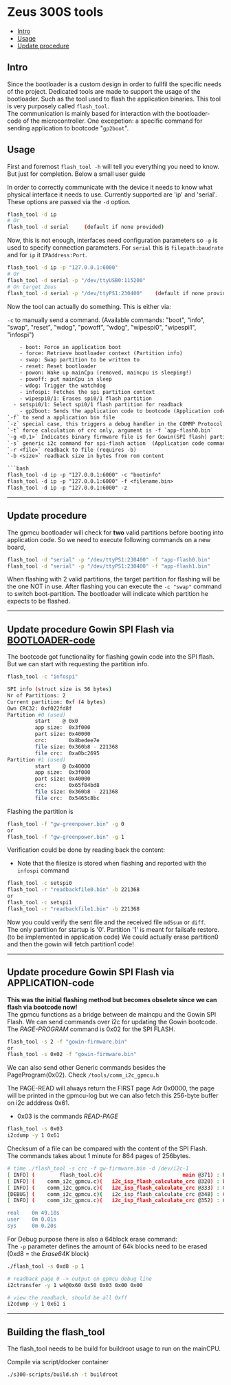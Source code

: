 # Zeus 300S tools

- [Intro](#intro)
- [Usage](#usage)
- [Update procedure](#update)

## Intro

Since the bootloader is a custom design in order to fullfil the specific needs of the project. Dedicated tools are made to support the usage of the bootloader. Such as the tool used to flash the application binaries. This tool is very purposely called `flash_tool`.  
The communication is mainly based for interaction with the bootloader-code of the microcontroller. One excepetion: a specific command for sending application to bootcode "`gp2boot`".

<div id='usage'/>

## Usage

First and foremost `flash_tool -h` will tell you everything you need to know. But just for completion. Below a small user guide

In order to correctly communicate with the device it needs to know what physical interface it needs to use. Currently supported are 'ip' and 'serial'. These options are passed via the `-d` option.

```bash
flash_tool -d ip
# Or
flash_tool -d serial     (default if none provided)
```

Now, this is not enough, interfaces need configuration parameters so `-p` is used to specify connection parameters. For `serial` this is `filepath:baudrate` and for `ip` it `IPAddress:Port`.

```bash
flash_tool -d ip -p "127.0.0.1:6000"
# Or
flash_tool -d serial -p "/dev/ttyUSB0:115200"
# On target Zeus
flash_tool -d serial -p "/dev/ttyPS1:230400"    (default if none provided)
```

Now the tool can actually do something. This is either via:

`-c` to manually send a command. (Available commands: "boot", "info", "swap", "reset", "wdog", "powoff", "wdog", "wipespi0", "wipespi1", "infospi")

````txt
	- boot: Force an application boot
	- force: Retrieve bootloader context (Partition info)
	- swap: Swap partition to be written to
	- reset: Reset bootloader
	- powon: Wake up mainCpu (removed, maincpu is sleeping!)
	- powoff: put mainCpu in sleep
	- wdog: Trigger the watchdog
	- infospi: Fetches the spi partition context
	- wipespi0/1: Erases spi0/1 flash partition
  - setspi0/1: Select spi0/1 flash partition for readback
	- gp2boot: Sends the application code to bootcode (Application code command)
`-f` to send a application bin file
`-z` special case, this triggers a debug handler in the COMMP Protocol. This is useful to manually trigger a given action which is not a bootloader command. (For example, force a wipe of the flash during debugging).
`-t` force calculation of crc only, argument is -f `app-flash0.bin`
`-g <0,1>` Indicates binary firmware file is for Gowin(SPI flash) partition write nr
`-s` generic i2c command for spi-flash action  (Application code command)
`-r <file>` readback to file (requires -b)
`-b <size>` readback size in bytes from rom content

```bash
flash_tool -d ip -p "127.0.0.1:6000" -c "bootinfo"
flash_tool -d ip -p "127.0.0.1:6000" -f <filename.bin>
flash_tool -d ip -p "127.0.0.1:6000" -z
````

---
<div id='update'/>

## Update procedure

The gpmcu bootloader will check for **two** valid partitions before booting into application code.
So we need to execute following commands on a new board,

```bash
flash_tool -d "serial" -p "/dev/ttyPS1:230400" -f "app-flash0.bin"
flash_tool -d "serial" -p "/dev/ttyPS1:230400" -f "app-flash1.bin"
```

When flashing with 2 valid partitions, the target partition for flashing will be the one NOT in use.
After flashing you can execute the `-c "swap"` command to switch boot-partition.
The bootloader will indicate which partition he expects to be flashed.

---

## Update procedure Gowin SPI Flash via <u>BOOTLOADER-code</u>

The bootcode got functionality for flashing gowin code into the SPI flash. But we can start with requesting the partition info.

```sh
flash_tool -c "infospi"

SPI info (struct size is 56 bytes)
Nr of Partitions: 2
Current partition: 0xf (4 bytes)
Own CRC32: 0xf022fd8f
Partition #0 (used)
         start    @ 0x0
         app size:  0x3f000
         part size: 0x40000
         crc:       0x8bedee7e
         file size: 0x360b8 - 221368
         file crc:  0xa0bc2695
Partition #1 (used)
         start    @ 0x40000
         app size:  0x3f000
         part size: 0x40000
         crc:       0x65f04bd8
         file size: 0x360b8 - 221368
         file crc:  0x5465c8bc
```

Flashing the partition is

```bash
flash_tool -f "gw-greenpower.bin" -g 0
or
flash_tool -f "gw-greenpower.bin" -g 1
```

Verification could be done by reading back the content:

- Note that the filesize is stored when flashing and reported with the `infospi` command

```bash
flash_tool -c setspi0
flash_tool -r "readbackfile0.bin" -b 221368
or
flash_tool -c setspi1
flash_tool -r "readbackfile1.bin" -b 221368
```

Now you could verify the sent file and the received file `md5sum` or `diff`.  
The only partition for startup is '0'. Partition '1' is meant for failsafe restore. (to be implemented in application code) We could actually erase partition0 and then the gowin will fetch partition1 code!

---

## Update procedure Gowin SPI Flash via APPLICATION-code

**This was the initial flashing method but becomes obselete since we can flash via bootcode now!**  
The gpmcu functions as a bridge between de maincpu and the Gowin SPI Flash. We can send commands over i2c for updating the Gowin bootcode.
The _PAGE-PROGRAM_ command is 0x02 for the SPI FLASH.

```bash
flash_tool -s 2 -f "gowin-firmware.bin"
or
flash_tool -s 0x02 -f "gowin-firmware.bin"
```

We can also send other Generic commands besides the PageProgram(0x02). Check `/tools/comm_i2c_gpmcu.h`

The PAGE-READ will always return the FIRST page Adr 0x0000, the page will be printed in the gpmcu-log but we can also fetch this 256-byte buffer on i2c adddress 0x61.<br>

- 0x03 is the commands _READ-PAGE_

```sh
flash_tool -s 0x03
i2cdump -y 1 0x61
```

Checksum of a file can be compared with the content of the SPI Flash.<br>The commands takes about 1 minute for 864 pages of 256bytes.

```sh
# time ./flash_tool -s crc -f gw-firmware.bin -d /dev/i2c-1
[ INFO] (        flash_tool.c)(                          main @371) : Run SPI flash command 0Xfffffffc
[ INFO] (    comm_i2c_gpmcu.c)(   i2c_isp_flash_calculate_crc @320) : File(gw-firmware.bin)-CRC32: 927774d
[ INFO] (    comm_i2c_gpmcu.c)(   i2c_isp_flash_calculate_crc @333) : Going to read 864 blocks of 256byte + remainder of 184 bytes
[DEBUG] (    comm_i2c_gpmcu.c)(   i2c_isp_flash_calculate_crc @348) : Calculated SPI Flash crc = 927774d
[ INFO] (    comm_i2c_gpmcu.c)(   i2c_isp_flash_calculate_crc @352) : CRC's match!

real    0m 49.10s
user    0m 0.01s
sys     0m 0.20s
```

For Debug purpose there is also a 64block erase command:<br>
The `-p` parameter defines the amount of 64k blocks need to be erased <br>
(0xd8 = the _Erase64K_ block)

```sh
./flash_tool -s 0xd8 -p 1

# readback page 0 -> output on gpmcu debug line
i2ctransfer -y 1 w4@0x60 0x50 0x03 0x00 0x00

# view the readback, should be all 0xff
i2cdump -y 1 0x61 i
```

---

## Building the flash_tool

The flash_tool needs to be build for buildroot usage to run on the mainCPU.

Compile via script/docker container

```bash
./s300-scripts/build.sh -t buildroot
```
